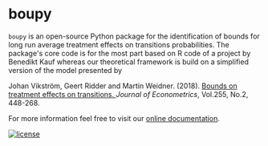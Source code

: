 # boupy

``boupy``  is an open-source Python package for the identification of bounds for long run average treatment effects on transitions probabilities.
The package's core code is for the most part based on R code of a project by Benedikt Kauf whereas our theoretical framework is build on a simplified version of the model presented by

Johan Vikström, Geert Ridder and Martin Weidner. (2018). [Bounds on treatment effects on transitions.
](https://www.sciencedirect.com/science/article/pii/S0304407618300605) *Journal of Econometrics*, Vol.255, No.2, 448-268.


For more information feel free to visit our [online documentation]().


[![license](https://img.shields.io/github/license/mashape/apistatus.svg?maxAge=2592000)]()